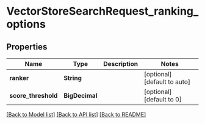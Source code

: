 # VectorStoreSearchRequest_ranking_options
## Properties

| Name | Type | Description | Notes |
|------------ | ------------- | ------------- | -------------|
| **ranker** | **String** |  | [optional] [default to auto] |
| **score\_threshold** | **BigDecimal** |  | [optional] [default to 0] |

[[Back to Model list]](../README.md#documentation-for-models) [[Back to API list]](../README.md#documentation-for-api-endpoints) [[Back to README]](../README.md)

